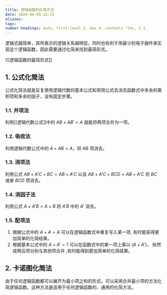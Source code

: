 ```yaml
---
title: 逻辑函数的化简方法
date: 2024-06-05 22:21
aliases: 
tags: 
number headings: auto, first-level 2, max 4, contents ^toc, 1.1.
---
```

逻辑式越简单，其所表示的逻辑关系越明显，同时也有利于用最少的电子器件来实现这个逻辑函数，因此需要通过化简来找到最简形式。

![[逻辑函数的最简形式]]

## 1. 公式化简法

公式化简法就是反复使用逻辑代数的基本公式和常用公式去消去函数式中多余的乘积项和多余的因子，没有固定步骤。

### 1.1. 并项法

利用[[逻辑代数公式]]中的 $AB+AB' = A$ 就能将两项合并为一项。

### 1.2. 吸收法 

利用逻辑代数公式中的 $A+AB = A$，将 AB 项消去。

### 1.3. 消项法

利用公式 $AB+A'C+BC = AB+A'C$ 以及 $AB+A'C+BCD = AB+A'C$ 将 $BC$ 或者 $BCD$ 项消去。

### 1.4. 消因子法

利用公式 $A+A'B = A+B$ 将 $A'B$ 中的 $A'$ 消去。

### 1.5. 配项法

1. 根据公式中的 $A+A=A$ 可以在逻辑函数式中重复写入某一项, 有时能获得更加简单的化简结果。
2. 根据基本公式中的 $A+A' = 1$ 可以在函数式中的某一项上乘以 $(A+A')$， 拆然成两后项分别与其他项合并 ,有时能得到更加简单的化简结果。

## 2. 卡诺图化简法

由于任何逻辑函数都可以展开为最小项之和的形式，可以采用合并最小项的方法化简逻辑函数。这种方法是适用于任何逻辑函数的、通用的化简方法。

